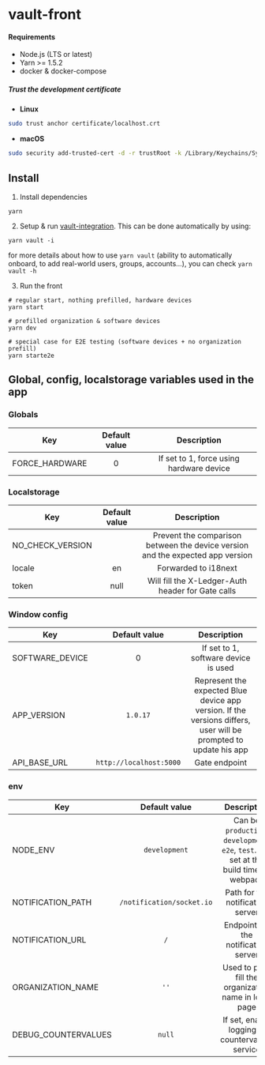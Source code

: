 # vault-front

#### Requirements

- Node.js (LTS or latest)
- Yarn >= 1.5.2
- docker & docker-compose

##### Trust the development certificate

- **Linux**

```bash
sudo trust anchor certificate/localhost.crt
```

- **macOS**

```bash
sudo security add-trusted-cert -d -r trustRoot -k /Library/Keychains/System.keychain certificate/localhost.crt
```

## Install

1. Install dependencies

```
yarn
```

2. Setup & run [vault-integration](https://github.com/LedgerHQ/vault-integration). This can be done automatically by using:

```
yarn vault -i
```

for more details about how to use `yarn vault` (ability to automatically onboard, to add real-world users, groups, accounts...), you can check `yarn vault -h`

3. Run the front

```
# regular start, nothing prefilled, hardware devices
yarn start

# prefilled organization & software devices
yarn dev

# special case for E2E testing (software devices + no organization prefill)
yarn starte2e
```

## Global, config, localstorage variables used in the app

### Globals

| Key            | Default value |               Description                |
| -------------- | :-----------: | :--------------------------------------: |
| FORCE_HARDWARE |       0       | If set to 1, force using hardware device |

### Localstorage

| Key              | Default value |                                  Description                                   |
| ---------------- | :-----------: | :----------------------------------------------------------------------------: |
| NO_CHECK_VERSION |               | Prevent the comparison between the device version and the expected app version |
| locale           |      en       |                              Forwarded to i18next                              |
| token            |     null      |               Will fill the X-Ledger-Auth header for Gate calls                |

### Window config

| Key             |      Default value      |                                                   Description                                                    |
| --------------- | :---------------------: | :--------------------------------------------------------------------------------------------------------------: |
| SOFTWARE_DEVICE |            0            |                                       If set to 1, software device is used                                       |
| APP_VERSION     |        `1.0.17`         | Represent the expected Blue device app version. If the versions differs, user will be prompted to update his app |
| API_BASE_URL    | `http://localhost:5000` |                                                  Gate endpoint                                                   |

### env

| Key                 |       Default value       |                                        Description                                        |
| ------------------- | :-----------------------: | :---------------------------------------------------------------------------------------: |
| NODE_ENV            |       `development`       | Can be `production`, `development`, `e2e`, `test`. It is set at the build time by webpack |
| NOTIFICATION_PATH   | `/notification/socket.io` |                             Path for the notification server                              |
| NOTIFICATION_URL    |            `/`            |                           Endpoint for the notification server                            |
| ORGANIZATION_NAME   |           `''`            |                   Used to pre-fill the organization name in login page                    |
| DEBUG_COUNTERVALUES |          `null`           |                      If set, enable logging in countervalues service                      |
